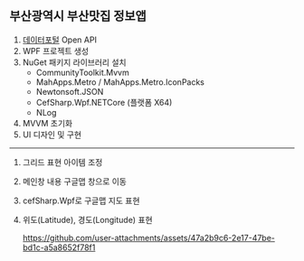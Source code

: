 ## 부산광역시 부산맛집 정보앱
1. [데이터포털](https://www.data.go.kr/) Open API
2. WPF 프로젝트 생성
3. NuGet 패키지 라이브러리 설치
    - CommunityToolkit.Mvvm
    - MahApps.Metro / MahApps.Metro.IconPacks
    - Newtonsoft.JSON
    - CefSharp.Wpf.NETCore (플랫폼 X64)
    - NLog
4. MVVM 초기화
5. UI 디자인 및 구현
***
1. 그리드 표현 아이템 조정
2. 메인창 내용 구글맵 창으로 이동
3. cefSharp.Wpf로 구글맵 지도 표현
4. 위도(Latitude), 경도(Longitude) 표현

    https://github.com/user-attachments/assets/47a2b9c6-2e17-47be-bd1c-a5a8652f78f1
